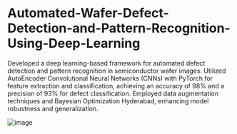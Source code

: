 # Automated-Wafer-Defect-Detection-and-Pattern-Recognition-Using-Deep-Learning

Developed a deep learning-based framework for automated defect detection and pattern recognition in semiconductor wafer images. Utilized AutoEncoder Convolutional Neural Networks (CNNs) with PyTorch for feature extraction and classification, achieving an accuracy of 98% and a precision of 93% for defect classification. Employed data augmentation techniques and Bayesian Optimization Hyderabad, enhancing model robustness and generalization. 

![image](https://github.com/user-attachments/assets/7b1042e9-a780-4078-a0d8-015ee023a28f)
